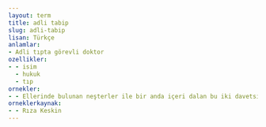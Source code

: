 ```yaml
---
layout: term
title: adli tabip
slug: adli-tabip
lisan: Türkçe
anlamlar:
- Adli tıpta görevli doktor
ozellikler:
- - isim
  - hukuk
  - tıp
ornekler:
- - Ellerinde bulunan neşterler ile bir anda içeri dalan bu iki davetsiz misafire dönen adli tabipler hiç bozuntuya vermeden işlerine geri döndüler.
orneklerkaynak:
- - Rıza Keskin
---
```

